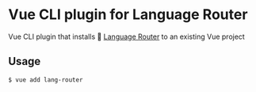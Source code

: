 # Vue CLI plugin for Language Router

Vue CLI plugin that installs :compass: [Language Router](https://github.com/radek-altof/vue-lang-router#readme) to an existing Vue project


## Usage

```sh
$ vue add lang-router
```

